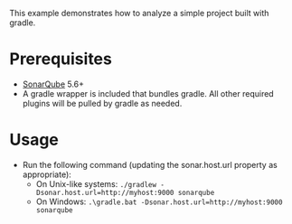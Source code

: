 This example demonstrates how to analyze a simple project built with gradle.

Prerequisites
=============
* [SonarQube](http://www.sonarqube.org/downloads/) 5.6+
* A gradle wrapper is included that bundles gradle. All other required plugins will be pulled by gradle as needed.

Usage
=====
* Run the following command (updating the sonar.host.url property as appropriate):
  * On Unix-like systems:
    `./gradlew -Dsonar.host.url=http://myhost:9000 sonarqube`
  * On Windows:
    `.\gradle.bat -Dsonar.host.url=http://myhost:9000 sonarqube`
